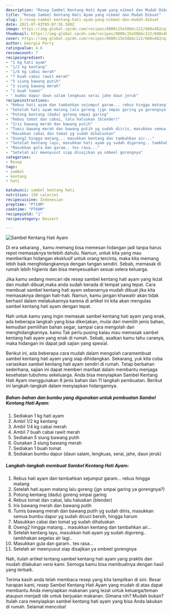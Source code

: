 ```yaml
---
description: "Resep Sambel Kentang Hati Ayam yang nikmat dan Mudah Dibuat"
title: "Resep Sambel Kentang Hati Ayam yang nikmat dan Mudah Dibuat"
slug: 2-resep-sambel-kentang-hati-ayam-yang-nikmat-dan-mudah-dibuat
date: 2021-07-03T05:07:55.580Z
image: https://img-global.cpcdn.com/recipes/8808c15e58bbc122/680x482cq70/sambel-kentang-hati-ayam-foto-resep-utama.jpg
thumbnail: https://img-global.cpcdn.com/recipes/8808c15e58bbc122/680x482cq70/sambel-kentang-hati-ayam-foto-resep-utama.jpg
cover: https://img-global.cpcdn.com/recipes/8808c15e58bbc122/680x482cq70/sambel-kentang-hati-ayam-foto-resep-utama.jpg
author: Georgia Perry
ratingvalue: 4.6
reviewcount: 7
recipeingredient:
- "1 kg hati ayam"
- "1/2 kg kentang"
- "1/4 kg cabai merah"
- "7 buah cabai rawit merah"
- "5 siung bawang putih"
- "3 siung bawang merah"
- "1 buah tomat"
- " bumbu dapur daun salam lengkuas serai jahe daun jeruk"
recipeinstructions:
- "Rebus hati ayam dan tambahkan sejumput garam... rebus hingga matang"
- "Setelah hati ayam matang lalu goreng (jgn smpai garing ya gorengnya?)"
- "Potong kentang (dadu) goreng smpai garing"
- "Rebus tomat dan cabai, lalu haluskan (blender)"
- "Iris bawang merah dan bawang putih"
- "Tumis bawang merah dan bawang putih yg sudah diiris, masukkan semua bumbu dapur yg sudah dicuci bersih, hingga harum"
- "Masukkan cabai dan tomat yg sudah dihaluskan"
- "Oseng2 hingga matang... masukkan kentang dan tambahkan air..."
- "Setelah kentang layu, masukkan hati ayam yg sudah digoreng.. tambhakan segelas air lagi.."
- "Masukkan gula dan garam.. tes rasa..."
- "Setelah air meenyusut siap disajikan ya smbeel gorengnya"
categories:
- Resep
tags:
- sambel
- kentang
- hati

katakunci: sambel kentang hati 
nutrition: 150 calories
recipecuisine: Indonesian
preptime: "PT19M"
cooktime: "PT60M"
recipeyield: "1"
recipecategory: Dessert

---
```



![Sambel Kentang Hati Ayam](https://img-global.cpcdn.com/recipes/8808c15e58bbc122/680x482cq70/sambel-kentang-hati-ayam-foto-resep-utama.jpg)

Di era  sekarang , kamu memang bisa memesan hidangan jadi tanpa harus repot memasaknya terlebih dahulu. Namun, untuk kita yang mau memberikan hidangan eksklusif untuk orang tercinta, maka kita memang lebih baik menghidangkannya dengan tangan sendiri. Sebab, memasak di rumah lebih higienis dan bisa menyesuaikan sesuai selera keluarga.

Jika kamu sedang mencari ide resep sambel kentang hati ayam yang lezat dan mudah dibuat,maka anda sudah berada di tempat yang tepat. Cara membuat sambel kentang hati ayam  sebenarnya mudah dibuat jika kita memasaknya dengan hati-hati. Namun, kamu jangan khawatir akan tidak berhasil dalam melakukannya 
karena di artikel ini kita akan mengulas sambel kentang hati ayam dengan tepat.  



Nah untuk kamu yang ingin memasak sambel kentang hati ayam yang enak, ada beberapa langkah yang bisa dikerjakan, mulai dari memilih jenis bahan, kemudian pemilihan bahan segar, sampai cara mengolah dan menghidangkannya. kamu Tak perlu pusing kalau mau memasak sambel kentang hati ayam yang enak di rumah. Sebab, asalkan kamu  tahu caranya, maka hidangan ini dapat jadi sajian yang spesial.

Berikut ini, ada beberapa cara mudah dalam mengolah caramembuat sambel kentang hati ayam yang siap dihidangkan. Sekarang, yuk kita coba variasikan sambel kentang hati ayam sendiri di rumah. Tetap berbahan sederhana, sajian ini dapat memberi manfaat dalam membantu menjaga kesehatan tubuhmu sekeluarga. Anda bisa menyiapkan Sambel Kentang Hati Ayam menggunakan 8 jenis bahan dan 11 langkah pembuatan. Berikut ini langkah-langkah dalam menyiapkan hidangannya.

<!--inarticleads1-->

##### Bahan-bahan dan bumbu yang digunakan untuk pembuatan Sambel Kentang Hati Ayam:

1. Sediakan 1 kg hati ayam
1. Ambil 1/2 kg kentang
1. Ambil 1/4 kg cabai merah
1. Ambil 7 buah cabai rawit merah
1. Sediakan 5 siung bawang putih
1. Gunakan 3 siung bawang merah
1. Sediakan 1 buah tomat
1. Sediakan  bumbu dapur (daun salam, lengkuas, serai, jahe, daun jeruk)




<!--inarticleads2-->

##### Langkah-langkah membuat Sambel Kentang Hati Ayam:

1. Rebus hati ayam dan tambahkan sejumput garam... rebus hingga matang
1. Setelah hati ayam matang lalu goreng (jgn smpai garing ya gorengnya?)
1. Potong kentang (dadu) goreng smpai garing
1. Rebus tomat dan cabai, lalu haluskan (blender)
1. Iris bawang merah dan bawang putih
1. Tumis bawang merah dan bawang putih yg sudah diiris, masukkan semua bumbu dapur yg sudah dicuci bersih, hingga harum
1. Masukkan cabai dan tomat yg sudah dihaluskan
1. Oseng2 hingga matang... masukkan kentang dan tambahkan air...
1. Setelah kentang layu, masukkan hati ayam yg sudah digoreng.. tambhakan segelas air lagi..
1. Masukkan gula dan garam.. tes rasa...
1. Setelah air meenyusut siap disajikan ya smbeel gorengnya




Nah, itulah artikel tentang  sambel kentang hati ayam  yang praktis dan mudah dilakukan versi kami. Semoga kamu bisa membuatnya dengan hasil yang terbaik. 

Terima kasih anda telah membaca resep yang kita tampilkan di sini. Besar harapan kami, resep  Sambel Kentang Hati Ayam yang mudah di atas dapat membantu Anda menyiapkan makanan yang lezat untuk keluarga/teman ataupun menjadi ide untuk berjualan makanan. Gimana nih? Mudah bukan? Itulah cara menyiapkan sambel kentang hati ayam yang bisa Anda lakukan di rumah. Selamat mencoba!


